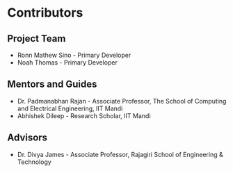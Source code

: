 # Contributors

## Project Team
- Ronn Mathew Sino - Primary Developer
- Noah Thomas - Primary Developer

## Mentors and Guides
- Dr. Padmanabhan Rajan - Associate Professor, The School of Computing and Electrical Engineering, IIT Mandi
- Abhishek Dileep - Research Scholar, IIT Mandi

## Advisors
- Dr. Divya James - Associate Professor, Rajagiri School of Engineering & Technology
